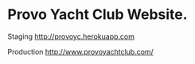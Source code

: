 Provo Yacht Club Website. 
==============

Staging
http://provoyc.herokuapp.com

Production
http://www.provoyachtclub.com/

